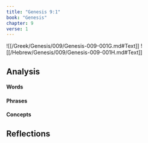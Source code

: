 ```yaml
---
title: "Genesis 9:1"
book: "Genesis"
chapter: 9
verse: 1
---
```

![[/Greek/Genesis/009/Genesis-009-001G.md#Text]]
![[/Hebrew/Genesis/009/Genesis-009-001H.md#Text]]

## Analysis

#### Words

#### Phrases

#### Concepts

## Reflections
